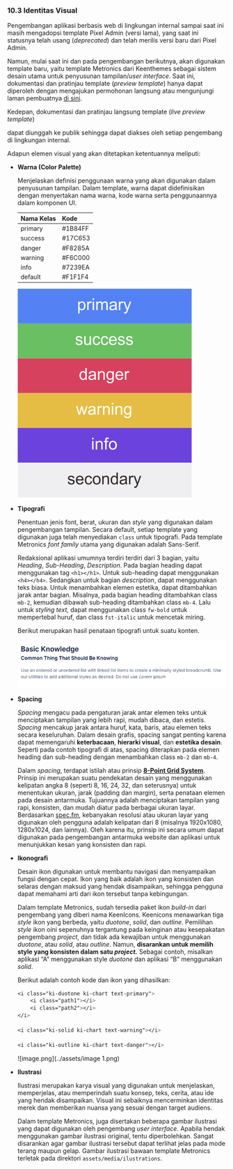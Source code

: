 ### 10.3 Identitas Visual

Pengembangan aplikasi berbasis web di lingkungan internal sampai saat ini masih mengadopsi template Pixel Admin (versi lama), yang saat ini statusnya telah usang (*deprecated*) dan telah merilis versi baru dari Pixel Admin.

Namun, mulai saat ini dan pada pengembangan berikutnya, akan digunakan template baru, yaitu template Metronics dari Keenthemes sebagai sistem desain utama untuk penyusunan tampilan/*user interface*. Saat ini, dokumentasi dan pratinjau template (*preview template*) hanya dapat diperoleh dengan mengajukan permohonan langsung atau mengunjungi laman pembuatnya [di sini](https://preview.keenthemes.com/metronic8/demo1/).

Kedepan, dokumentasi dan pratinjau langsung template (*live preview template*)

dapat diunggah ke publik sehingga dapat diakses oleh setiap pengembang di lingkungan internal.

Adapun elemen visual yang akan ditetapkan ketentuannya meliputi:

- **Warna (Color Palette)**
    
    Menjelaskan definisi penggunaan warna yang akan digunakan dalam penyusunan tampilan. Dalam template, warna dapat didefinisikan dengan menyertakan nama warna, kode warna serta penggunaannya dalam komponen UI. 
    
    | Nama Kelas | Kode |
    | --- | --- |
    | primary | #1B84FF |
    | success | #17C653 |
    | danger | #F8285A |
    | warning | #F6C000 |
    | info | #7239EA |
    | default | #F1F1F4 |
    
    ![cp-metro.png](../assets/cp-metro.png)
    
- **Tipografi**
    
    Penentuan jenis font, berat, ukuran dan *style* yang digunakan dalam pengembangan tampilan. Secara default, setiap template yang digunakan juga telah menyediakan `class` untuk tipografi. Pada template Metronics *font family* utama yang digunakan adalah Sans-Serif.
    
    Redaksional aplikasi umumnya terdiri terdiri dari 3 bagian, yaitu *Heading*, *Sub-Heading*, *Description*. Pada bagian heading dapat menggunakan tag `<h1></h1>`. Untuk sub-heading dapat menggunakan `<h4></h4>`. Sedangkan untuk bagian *description*, dapat menggunakan teks biasa. Untuk menambahkan elemen estetika, dapat ditambahkan jarak antar bagian. Misalnya, pada bagian heading ditambahkan class `mb-2`, kemudian dibawah sub-heading ditambahkan class `mb-4`.  Lalu untuk *styling text,* dapat menggunakan class `fw-bold` untuk mempertebal huruf, dan class `fst-italic` untuk mencetak miring. 
    
    Berikut merupakan hasil penataan tipografi untuk suatu konten.
        
    ![image.png](../assets/image.png)
    
- **Spacing**
    
    *Spacing* mengacu pada pengaturan jarak antar elemen teks untuk menciptakan tampilan yang lebih rapi, mudah dibaca, dan estetis. *Spacing* mencakup jarak antara huruf, kata, baris, atau elemen teks secara keseluruhan. Dalam desain grafis, spacing sangat penting karena dapat memengaruhi **keterbacaan**, **hierarki visual**, dan **estetika desain**. Seperti pada contoh tipografi di atas, spacing diterapkan pada elemen heading dan sub-heading dengan menambahkan class `mb-2` dan `mb-4`.

    Dalam *spacing*, terdapat istilah atau prinsip [**8-Point Grid System**](https://spec.fm/specifics/8-pt-grid). Prinsip ini merupakan suatu pendekatan desain yang menggunakan kelipatan angka 8 (seperti 8, 16, 24, 32, dan seterusnya) untuk menentukan ukuran, jarak (padding dan margin), serta penataan elemen pada desain antarmuka. Tujuannya adalah menciptakan tampilan yang rapi, konsisten, dan mudah diatur pada berbagai ukuran layar. Berdasarkan [spec.fm](https://spec.fm/specifics/8-pt-grid), kebanyakan resolusi atau ukuran layar yang digunakan oleh pengguna adalah kelipatan dari 8 (misalnya 1920x1080, 1280x1024, dan lainnya). Oleh karena itu, prinsip ini secara umum dapat digunakan pada pengembangan antarmuka website dan aplikasi untuk menunjukkan kesan yang konsisten dan rapi.
    
- **Ikonografi**
    
    Desain ikon digunakan untuk membantu navigasi dan menyampaikan fungsi dengan cepat. Ikon yang baik adalah ikon yang konsisten dan selaras dengan maksud yang hendak disampaikan, sehingga pengguna dapat memahami arti dari ikon tersebut tanpa kebingungan. 
    
    Dalam template Metronics, sudah tersedia paket ikon *build-in* dari pengembang yang diberi nama KeenIcons. Keenicons menawarkan tiga *style* ikon yang berbeda, yaitu *duotone*, *solid*, dan *outline*. Pemilihan *style* ikon oini sepenuhnya tergantung pada keinginan atau kesepakatan pengembang *project*, dan tidak ada kewajiban untuk menggunakan *duotone*, atau *solid*, atau *outline*. Namun, **disarankan untuk memilih style yang konsisten dalam satu *project.*** Sebagai contoh, misalkan aplikasi “A” menggunakan style *duotone* dan aplikasi “B” menggunakan *solid*.
    
    Berikut adalah contoh kode dan ikon yang dihasilkan:
    
    ```css
    <i class="ki-duotone ki-chart text-primary">
        <i class="path1"></i>
        <i class="path2"></i>
    </i>
    
    <i class="ki-solid ki-chart text-warning"></i>
    
    <i class="ki-outline ki-chart text-danger"></i>
    ```
        
    ![image.png](../assets/image 1.png)
   
- **Ilustrasi**
    
    Ilustrasi merupakan karya visual yang digunakan untuk menjelaskan, memperjelas, atau memperindah suatu konsep, teks, cerita, atau ide yang hendak disampaikan. Visual ini sebaiknya mencerminkan identitas merek dan memberikan nuansa yang sesuai dengan target audiens. 
    
    Dalam template Metronics, juga disertakan beberapa gambar ilustrasi yang dapat digunakan oleh pengembang *user interface*. Apabila hendak menggunakan gambar ilustrasi original, tentu diperbolehkan. Sangat disarankan agar gambar ilustrasi tersebut dapat terlihat jelas pada mode terang maupun gelap. Gambar ilustrasi bawaan template Metronics terletak pada direktori `assets/media/ilustrations`.
    
    